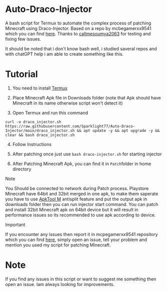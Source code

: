# Auto-Draco-Injector
A bash script for Termux to automate the complex process of patching Minecraft using Draco-Injector. Based on a repo by mcbegamerxx9541 which you can find [here](https://github.com/mcbegamerxx954/draco-injector). Thanks to [callmesoumya2063](https://github.com/CallMeSoumya2063) for testing and fixing few issues.

It should be noted that i don't know bash well, i studied saveral repos and with chatGPT help i am able to create something like this.
 
# Tutorial
1. You need to install [Termux](https://github.com/termux/termux-app/releases)

2. Place Minecraft Apk file in Downloads folder (note that Apk should have Minecraft in its name otherwise script won't detect it)

3. Open Termux and run this command
```
curl -o draco_injector.sh https://raw.githubusercontent.com/Sparklight77/Auto-Draco-Injector/main/draco_injector.sh && apt update -y && apt upgrade -y && clear && bash draco_injector.sh
```

4. Follow Instructions 

5. After patching once just use `bash draco-injector.sh` for starting injector

6. After Patching Minecraft Apk, you can find it in `Patch`folder in home directory
>[!Note]
You Should be connected to network during Patch process. Playstore Minecraft have 64bit and 32bit merged in one apk, to make them saperate you have to use [ApkTool M](https://maximoff.su/apktool/?lang=en) antisplit feature and put the output apk in downloads folder then you can run injector start command. You can patch and install 32bit Minecraft apk on 64bit device but it will result in performance issues so its recommended to use apk according to device.

>[!important]
If you encounter any issues then report it in mcpegamerxx9541 repository which you can find [here](https://github.com/mcbegamerxx954/draco-injector/issues), simply open an issue, tell your problem and mention you used my script for patching Minecraft.

# Note
If you find any issues in this script or want to suggest me something then open an issue. Iam always looking for improvements.
